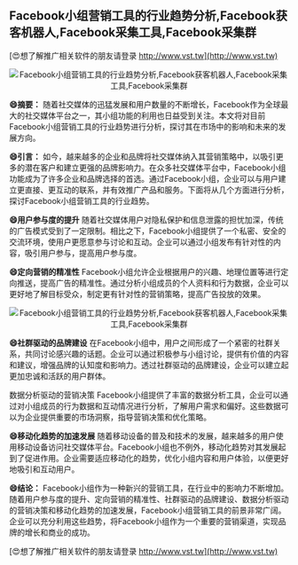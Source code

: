 ## **Facebook小组营销工具的行业趋势分析,Facebook获客机器人,Facebook采集工具,Facebook采集群**

[😍想了解推广相关软件的朋友请登录 http://www.vst.tw](http://www.vst.tw)

 <center><img src="https://vst.tw/MP4/tuiguang/png/1.png" alt="Facebook小组营销工具的行业趋势分析,Facebook获客机器人,Facebook采集工具,Facebook采集群"></center>

**😄摘要：**
随着社交媒体的迅猛发展和用户数量的不断增长，Facebook作为全球最大的社交媒体平台之一，其小组功能的利用也日益受到关注。本文将对目前Facebook小组营销工具的行业趋势进行分析，探讨其在市场中的影响和未来的发展方向。

**😄引言：**
如今，越来越多的企业和品牌将社交媒体纳入其营销策略中，以吸引更多的潜在客户和建立更强的品牌影响力。在众多社交媒体平台中，Facebook小组功能成为了许多企业和品牌选择的首选。通过Facebook小组，企业可以与用户建立更直接、更互动的联系，并有效推广产品和服务。下面将从几个方面进行分析，探讨Facebook小组营销工具的行业趋势。

**😄用户参与度的提升**
随着社交媒体用户对隐私保护和信息泄露的担忧加深，传统的广告模式受到了一定限制。相比之下，Facebook小组提供了一个私密、安全的交流环境，使用户更愿意参与讨论和互动。企业可以通过小组发布有针对性的内容，吸引用户参与，提高用户参与度。

**😄定向营销的精准性**
Facebook小组允许企业根据用户的兴趣、地理位置等进行定向推送，提高广告的精准性。通过分析小组成员的个人资料和行为数据，企业可以更好地了解目标受众，制定更有针对性的营销策略，提高广告投放的效果。

 <center><img src="https://vst.tw/MP4/tuiguang/png/2.png" alt="Facebook小组营销工具的行业趋势分析,Facebook获客机器人,Facebook采集工具,Facebook采集群"></center>

**😄社群驱动的品牌建设**
在Facebook小组中，用户之间形成了一个紧密的社群关系，共同讨论感兴趣的话题。企业可以通过积极参与小组讨论，提供有价值的内容和建议，增强品牌的认知度和影响力。透过社群驱动的品牌建设，企业可以建立起更加忠诚和活跃的用户群体。

数据分析驱动的营销决策
Facebook小组提供了丰富的数据分析工具，企业可以通过对小组成员的行为数据和互动情况进行分析，了解用户需求和偏好。这些数据可以为企业提供重要的市场洞察，指导营销决策和优化策略。

**😄移动化趋势的加速发展**
随着移动设备的普及和技术的发展，越来越多的用户使用移动设备访问社交媒体平台。Facebook小组也不例外，移动化趋势对其发展起到了促进作用。企业需要适应移动化的趋势，优化小组内容和用户体验，以便更好地吸引和互动用户。

**😄结论：**
Facebook小组作为一种新兴的营销工具，在行业中的影响力不断增加。随着用户参与度的提升、定向营销的精准性、社群驱动的品牌建设、数据分析驱动的营销决策和移动化趋势的加速发展，Facebook小组营销工具的前景非常广阔。企业可以充分利用这些趋势，将Facebook小组作为一个重要的营销渠道，实现品牌的增长和商业的成功。

[😍想了解推广相关软件的朋友请登录 http://www.vst.tw](http://www.vst.tw)



